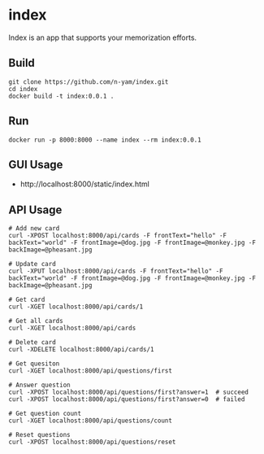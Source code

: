 # index
Index is an app that supports your memorization efforts.

## Build
```
git clone https://github.com/n-yam/index.git
cd index
docker build -t index:0.0.1 .
```

## Run
```
docker run -p 8000:8000 --name index --rm index:0.0.1
```

## GUI Usage
* http://localhost:8000/static/index.html

## API Usage
```
# Add new card
curl -XPOST localhost:8000/api/cards -F frontText="hello" -F backText="world" -F frontImage=@dog.jpg -F frontImage=@monkey.jpg -F backImage=@pheasant.jpg

# Update card
curl -XPUT localhost:8000/api/cards -F frontText="hello" -F backText="world" -F frontImage=@dog.jpg -F frontImage=@monkey.jpg -F backImage=@pheasant.jpg

# Get card
curl -XGET localhost:8000/api/cards/1

# Get all cards
curl -XGET localhost:8000/api/cards

# Delete card
curl -XDELETE localhost:8000/api/cards/1

# Get quesiton
curl -XGET localhost:8000/api/questions/first

# Answer question
curl -XPOST localhost:8000/api/questions/first?answer=1  # succeed
curl -XPOST localhost:8000/api/questions/first?answer=0  # failed

# Get question count
curl -XGET localhost:8000/api/questions/count

# Reset questions
curl -XPOST localhost:8000/api/questions/reset
```